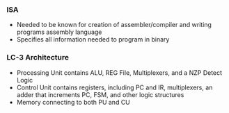 ### ISA
- Needed to be known for creation of assembler/compiler and writing programs assembly language
- Specifies all information needed to program in binary 


### LC-3 Architecture
- Processing Unit contains ALU, REG File, Multiplexers, and a NZP Detect Logic
- Control Unit contains registers, including PC and IR, multiplexers, an adder that increments PC, FSM, and other logic structures
- Memory connecting to both PU and CU


